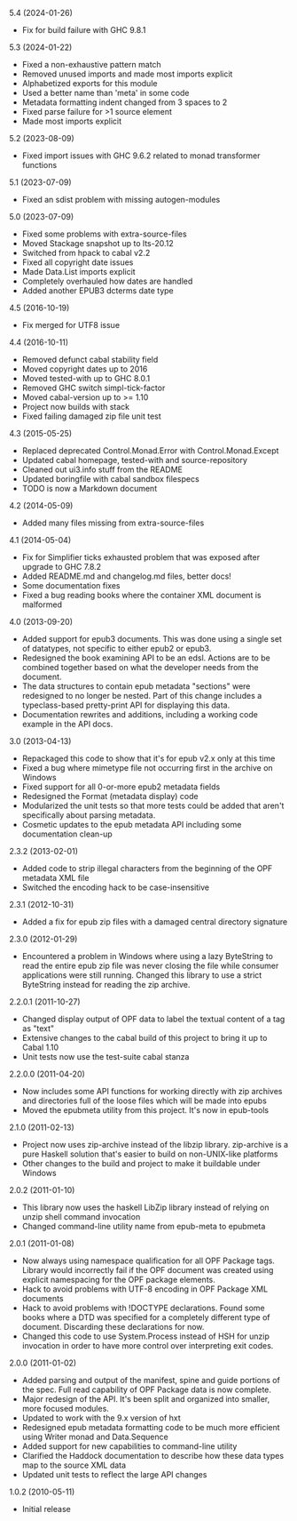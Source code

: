 5.4 (2024-01-26)

  * Fix for build failure with GHC 9.8.1


5.3 (2024-01-22)

  * Fixed a non-exhaustive pattern match
  * Removed unused imports and made most imports explicit
  * Alphabetized exports for this module
  * Used a better name than 'meta' in some code
  * Metadata formatting indent changed from 3 spaces to 2
  * Fixed parse failure for >1 source element
  * Made most imports explicit


5.2 (2023-08-09)

  * Fixed import issues with GHC 9.6.2 related to monad transformer functions


5.1 (2023-07-09)

  * Fixed an sdist problem with missing autogen-modules


5.0 (2023-07-09)

  * Fixed some problems with extra-source-files
  * Moved Stackage snapshot up to lts-20.12
  * Switched from hpack to cabal v2.2
  * Fixed all copyright date issues
  * Made Data.List imports explicit
  * Completely overhauled how dates are handled
  * Added another EPUB3 dcterms date type


4.5 (2016-10-19)

   * Fix merged for UTF8 issue


4.4 (2016-10-11)

   * Removed defunct cabal stability field
   * Moved copyright dates up to 2016
   * Moved tested-with up to GHC 8.0.1
   * Removed GHC switch simpl-tick-factor
   * Moved cabal-version up to >= 1.10
   * Project now builds with stack
   * Fixed failing damaged zip file unit test


4.3 (2015-05-25)

   * Replaced deprecated Control.Monad.Error with
     Control.Monad.Except
   * Updated cabal homepage, tested-with and source-repository
   * Cleaned out ui3.info stuff from the README
   * Updated boringfile with cabal sandbox filespecs
   * TODO is now a Markdown document


4.2 (2014-05-09)

   * Added many files missing from extra-source-files


4.1 (2014-05-04)

   * Fix for Simplifier ticks exhausted problem that was exposed
     after upgrade to GHC 7.8.2
   * Added README.md and changelog.md files, better docs!
   * Some documentation fixes
   * Fixed a bug reading books where the container XML document is malformed


4.0 (2013-09-20)

   * Added support for epub3 documents. This was done using a single
     set of datatypes, not specific to either epub2 or epub3.
   * Redesigned the book examining API to be an edsl. Actions are to be
     combined together based on what the developer needs from the document.
   * The data structures to contain epub metadata "sections" were
     redesigned to no longer be nested. Part of this change includes a
     typeclass-based pretty-print API for displaying this data.
   * Documentation rewrites and additions, including a working code
     example in the API docs.


3.0 (2013-04-13)

   * Repackaged this code to show that it's for epub v2.x only at
     this time
   * Fixed a bug where mimetype file not occurring first in the archive
     on Windows
   * Fixed support for all 0-or-more epub2 metadata fields
   * Redesigned the Format (metadata display) code
   * Modularized the unit tests so that more tests could be added that
     aren't specifically about parsing metadata.
   * Cosmetic updates to the epub metadata API including some
     documentation clean-up


2.3.2 (2013-02-01)

   * Added code to strip illegal characters from the beginning of the
     OPF metadata XML file
   * Switched the encoding hack to be case-insensitive


2.3.1 (2012-10-31)

   * Added a fix for epub zip files with a damaged central directory
     signature


2.3.0 (2012-01-29)

   * Encountered a problem in Windows where using a lazy ByteString
     to read the entire epub zip file was never closing the file while
     consumer applications were still running. Changed this library to
     use a strict ByteString instead for reading the zip archive.


2.2.0.1 (2011-10-27)

   * Changed display output of OPF data to label the textual content of
     a tag as "text"
   * Extensive changes to the cabal build of this project to bring it
     up to Cabal 1.10
   * Unit tests now use the test-suite cabal stanza


2.2.0.0 (2011-04-20)

   * Now includes some API functions for working directly with zip
     archives and directories full of the loose files which will be made
     into epubs
   * Moved the epubmeta utility from this project. It's now in epub-tools


2.1.0 (2011-02-13)

   * Project now uses zip-archive instead of the libzip
     library. zip-archive is a pure Haskell solution that's easier to
     build on non-UNIX-like platforms
   * Other changes to the build and project to make it buildable under
     Windows


2.0.2 (2011-01-10)

   * This library now uses the haskell LibZip library instead of relying
     on unzip shell command invocation
   * Changed command-line utility name from epub-meta to epubmeta


2.0.1 (2011-01-08)

   * Now always using namespace qualification for all OPF Package
     tags. Library would incorrectly fail if the OPF document was created
     using explicit namespacing for the OPF package elements.
   * Hack to avoid problems with UTF-8 encoding in OPF Package XML
     documents
   * Hack to avoid problems with !DOCTYPE declarations. Found some
     books where a DTD was specified for a completely different type of
     document. Discarding these declarations for now.
   * Changed this code to use System.Process instead of HSH for unzip
     invocation in order to have more control over interpreting exit
     codes.


2.0.0 (2011-01-02)

   * Added parsing and output of the manifest, spine and guide portions
     of the spec. Full read capability of OPF Package data is now
     complete.
   * Major redesign of the API. It's been split and organized into
     smaller, more focused modules.
   * Updated to work with the 9.x version of hxt
   * Redesigned epub metadata formatting code to be much more efficient
     using Writer monad and Data.Sequence
   * Added support for new capabilities to command-line utility
   * Clarified the Haddock documentation to describe how these data
     types map to the source XML data
   * Updated unit tests to reflect the large API changes


1.0.2 (2010-05-11)

   * Initial release
